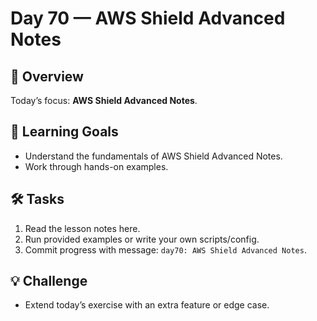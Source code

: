 # Day 70 — AWS Shield Advanced Notes

## 📖 Overview
Today’s focus: **AWS Shield Advanced Notes**.

## 🎯 Learning Goals
- Understand the fundamentals of AWS Shield Advanced Notes.
- Work through hands-on examples.

## 🛠️ Tasks
1. Read the lesson notes here.
2. Run provided examples or write your own scripts/config.
3. Commit progress with message: `day70: AWS Shield Advanced Notes`.

## 💡 Challenge
- Extend today’s exercise with an extra feature or edge case.
